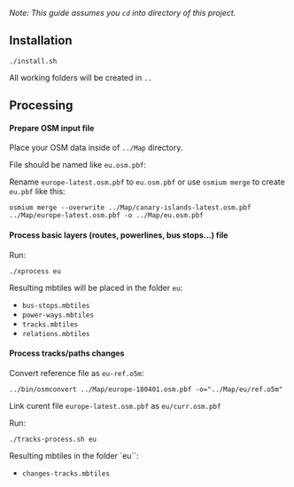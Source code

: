 _Note: This guide assumes you `cd` into directory of this project._

## Installation

`./install.sh`

All working folders will be created in `..`

## Processing

#### Prepare OSM input file

Place your OSM data inside of `../Map` directory.

File should be named like `eu.osm.pbf`:

Rename `europe-latest.osm.pbf` to `eu.osm.pbf` or use `osmium merge` to create `eu.pbf` like this:

`osmium merge --overwrite ../Map/canary-islands-latest.osm.pbf ../Map/europe-latest.osm.pbf -o ../Map/eu.osm.pbf`

#### Process basic layers (routes, powerlines, bus stops...) file

Run:

`./xprocess eu`

Resulting mbtiles will be placed in the folder `eu`: 

- `bus-stops.mbtiles`
- `power-ways.mbtiles`
- `tracks.mbtiles`
- `relations.mbtiles` 

#### Process tracks/paths changes

Convert reference file as `eu-ref.o5m`:

`../bin/osmconvert ../Map/europe-180401.osm.pbf -o="../Map/eu/ref.o5m"`

Link curent file `europe-latest.osm.pbf` as `eu/curr.osm.pbf`

Run:

`./tracks-process.sh eu`

Resulting mbtiles in the folder `eu``:

- `changes-tracks.mbtiles`
